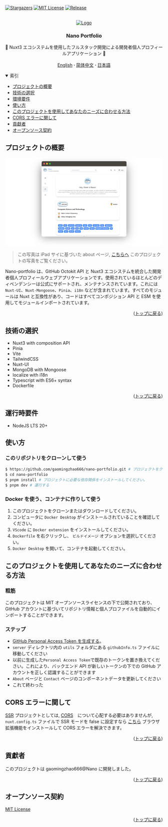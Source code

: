 <a name="readme-top"></a>

[![Stargazers][stars-shield]][stars-url]
[![MIT License][license-shield]][license-url]
[![Release][release-shield]][release-url]

<!-- PROJECT LOGO -->
<br />
<div align="center">
  <a href="https://github.com/gaomingzhao666/nano-portfolio">
    <img src="/public/favicon.ico" alt="Logo" width="100" height="100">
  </a>

  <h3 align="center">Nano Portfolio</h3>

  <p align="center">
    💖 Nuxt3 エコシステムを使用したフルスタック開発による開発者個人プロフィールアプリケーション 💖
    <br />
    <br />
    <a href="https://github.com/gaomingzhao666/nano-portfolio/blob/master/README.md">English</a>
      <strong> · </strong>
    <a href="https://github.com/gaomingzhao666/nano-portfolio/blob/master/README-CN.md">简体中文</a>
      <strong> · </strong>
    <a href="https://github.com/gaomingzhao666/nano-portfolio/blob/master/README-JP.md">日本語</a>
  </p>
</div>

<!-- TABLE OF CONTENTS -->
<details open>
  <summary>索引</summary>
  <ul>
    <li><a href="#プロジェクトの概要">プロジェクトの概要</a> </li>
    <li><a href="#技術の選択">技術の選択</a></li>
    <li><a href="#環境要件">環境要件</a></li>
    <li><a href="#使い方">使い方</a></li>
    <li><a href="#このプロジェクトを使用してあなたのニーズに合わせる方法">このプロジェクトを使用してあなたのニーズに合わせる方法</a></li>
    <li><a href="#cors-エラーに関して">CORS エラーに関して</a></li>
    <li><a href="#貢獻者">貢獻者</a></li>
    <li><a href="#オープンソース契約">オープンソース契約</a></li>
  </ul>
</details>

<!-- ABOUT THE PROJECT -->

## プロジェクトの概要

<!-- IMAGE OF PROJECT -->

<p align="center">
    <img src="/SCREENSHOT/about-mockup.png">
</p>

> この写真は iPad サイに基づいた about ページ, [こちらへ](https://github.com/gaomingzhao666/nano-portfolio/tree/main/SCREENSHOT) このプロジェクトの写真をご覧ください。

Nano-portfolio は、GitHub Octokit API と Nuxt3 エコシステムを統合した開発者個人プロフィールウェブアプリケーションです。使用されているほとんどのディペンデンシーは公式にサポートされ、メンテナンスされています。これには `Nuxt-UI`、`Nuxt-Mongoose`、`Pinia`、`i18n` などが含まれています。すべてのモジュールは Nuxt と互換性があり、コードはすべてコンポジション API と ESM を使用してモジュールインポートされています。

<p align="right">(<a href="#readme-top">トップに戻る</a>)</p>

## 技術の選択

- Nuxt3 with composition API
- Pinia
- Vite
- TailwindCSS
- Nuxt-UI
- MongoDB with Mongoose
- localize with i18n
- Typescript with ES6+ syntax
- Dockerfile

<p align="right">(<a href="#readme-top">トップに戻る</a>)</p>

<!-- GETTING STARTED -->

## 運行時要件

- NodeJS LTS 20+

## 使い方

### このリポジトリをクローンして使う

```sh
$ https://github.com/gaomingzhao666/nano-portfolio.git # プロジェクトをクローンしてください
$ cd nano-portfolio
$ pnpm install # プロジェクトに必要な依存関係をインストールしてください。
$ pnpm dev # 運行する
```

### Docker を使う、コンテナに作りして使う

1. このプロジェクトをクローンまたはダウンロードしてください。
2. コンピュータに `Docker Desktop` がインストールされていることを確認してください。
3. `VScode` に `Docker extension` をインストールしてください。
4. `Dockerfile` を右クリックし、 `ビルドイメージ` オプションを選択してください。
5. `Docker Desktop` を開いて、コンテナを起動してください。

## このプロジェクトを使用してあなたのニーズに合わせる方法

### 粗筋

このプロジェクトは MIT オープンソースライセンスの下で公開されており、GitHub アカウントに基づいてリポジトリ情報と個人プロファイルを自動的にインポートすることができます。

### ステップ

- [GitHub Personal Access Token を生成する](https://products.groupdocs.app/translation/markdown)。
- `server` ディレクトリ内の `utils` フォルダにある `githubInfo.ts` ファイルに移動してください
- 以前に生成した`Personal Access Token`で既存のトークンを置き換えてください。これにより、バックエンド API が新しいトークンの下での GitHub アカウントを正しく認識することができます
- `About` ページと `Contact` ページのコンポーネントデータを更新してください
- これて終わった

## CORS エラーに関して

[SSR](https://vuejs.org/guide/scaling-up/ssr.html) プロジェクトとしては, [CORS](https://developer.mozilla.org/en-US/docs/Web/HTTP/CORS)　について心配する必要はありませんが, `nuxt.config.ts` ファイルで SSR モードを false に設定すなら [こちら](https://chromewebstore.google.com/detail/allow-cors-access-control/lhobafahddgcelffkeicbaginigeejlf) ブラウザ拡張機能をインストールして CORS エラーを解決できます。

<p align="right">(<a href="#readme-top">トップに戻る</a>)</p>

## 貢獻者

このプロジェクトは gaomingzhao666@Nano に開発しました。

<p align="right">(<a href="#readme-top">トップに戻る</a>)</p>

<!-- LICENSE -->

## オープンソース契約

[MIT License](https://github.com/gaomingzhao666/nano-portfolio/blob/main/LICENSE)

<p align="right">(<a href="#readme-top">トップに戻る</a>)</p>

[stars-shield]: https://img.shields.io/github/stars/gaomingzhao666/nano-portfolio?style=for-the-badge
[stars-url]: https://github.com/gaomingzhao666/nano-portfolio/stargazers
[license-shield]: https://img.shields.io/badge/license-MIT-green?style=for-the-badge
[license-url]: https://github.com/gaomingzhao666/nano-portfolio/blob/main/LICENSE
[release-shield]: https://img.shields.io/github/v/release/gaomingzhao666/nano-portfolio?style=for-the-badge
[release-url]: https://github.com/gaomingzhao666/nano-portfolio/releases
